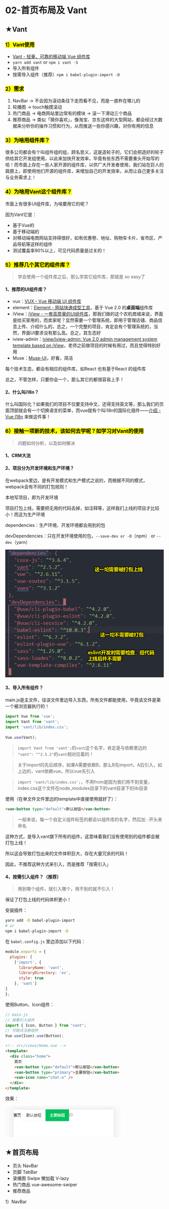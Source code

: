 # 02-首页布局及 Vant

## ★Vant

### <mark>1）Vant使用</mark>

- [Vant - 轻量、可靠的移动端 Vue 组件库](https://youzan.github.io/vant/#/zh-CN/home)
- `yarn add vant` or `npm i vant -S`
- 导入所有组件
- 按需导入组件（推荐）`npm i babel-plugin-import -D`

### <mark>2）需求</mark>

1. NavBar -> 不会因为滚动条往下走而看不见，而是一直杵在哪儿的
2. 轮播图 -> touch触摸滚动
3. 热门商品 -> 电商网站里边常有的模块 -> 滚一下滑动三个商品
4. 推荐商品 -> 类似「猜你喜欢」，像淘宝、京东这样的大型网站，都会经过大数据来分析你的操作习惯和行为，从而推送一些你感兴趣，对你有用的信息

### <mark>3）为啥用组件库？</mark>

很多公司都会有个叫组件组的组，顾名思义，这是造轮子的，它们会把造好的轮子供给其它开发组使用，以此来加快开发效率，毕竟有些东西不需要重头开始写的哈！而市面上存在一些人家开源的组件库，以供广大开发者使用，我们站在巨人的肩膀上，即使用他们开源的组件库，来增加自己的开发效率，从而让自己更多关注与业务需求上！

### <mark>4）为啥用Vant这个组件库？</mark>

市面上有很多UI组件库，为啥要用它的呢？

因为Vant它是：

- 基于Vue的
- 基于移动端的
- 对移动端电商网站支持得很好，如有优惠卷、地址、购物车卡片、省市区、产品导航等这样的组件
- 测试覆盖率90%以上，可见代码质量是过关的！

### <mark>5）推荐几个其它的组件库？</mark>

> 学会使用一个组件库之后，那么学其它组件库，那就是 so easy了

#### 1、推荐的UI组件库？

- vux：[VUX - Vue 移动端 UI 组件库](https://vux.li/)
- element：[Element - 网站快速成型工具](https://element.eleme.cn/#/zh-CN)，基于 Vue 2.0 的**桌面端**组件库
- iView：[iView - 一套高质量的UI组件库](http://v1.iviewui.com/)，那我们做的这个农机商城来说，界面是给买家用的，而卖家呢？显然需要一个管理系统，即用于管理店铺、商品信息上传、介绍什么的，总之，一个完整的项目，肯定会有个管理系统的，当然，界面UI要求没有那么高。总之，其生态好
- iview-admin：[iview/iview-admin: Vue 2.0 admin management system template based on iView](https://github.com/iview/iview-admin)，老师之前做项目的时候有用过，而且觉得特别好用
- Muse：[Muse-UI](https://muse-ui.org/#/zh-CN)，好看，简洁

每个技术生态，都会有相应的组件库，如React 也有基于React 的组件库

总之，不管怎样，只要你会一个，那么其它的都很容易上手！

#### 2、什么叫i18n？

什么叫国际化？如果我们的项目不仅要支持中文，还得支持英文等，那么我们的页面顶部就会有一个切换语言的菜单，而vue就有个叫i18n的国际化插件——[介绍 - Vue I18n](https://kazupon.github.io/vue-i18n/zh/introduction.html) 来做这件事！

### <mark>6）接触一项新的技术，该如何去学呢？如学习对Vant的使用</mark>

> 问题如何分析，以及如何解决

#### 1、CRM大法


#### 2、项目分为开发环境和生产环境？

在webpack里边，是有开发模式和生产模式之说的，而根据不同的模式，webpack会有不同的打包规则！

本地写项目，即为开发环境

项目打包上线，需要把无用的代码去掉，如注释等，这样我们上线的项目才比较小！而这为生产环境

dependencies：生产环境、开发环境都会用到的包 

devDependencies：只在开发环境使用的包，`--save-dev or -D`（npm） or `--dev`（yarn）

![开发依赖 vs 生产依赖](assets/img/2020-02-23-19-53-16.png)

#### 3、导入所有组件？

main.js是主文件，往该文件里边导入东西，所有文件都能使用，毕竟该文件是第一个被浏览器执行的！

``` js
import Vue from 'vue';
import Vant from 'vant';
import 'vant/lib/index.css';

Vue.use(Vant);
```

> `import Vant from 'vant';`的`vant`这个名字，肯定是与依赖里边的 `"vant": "^2.5.2"`的`vant`相对应着的！

> 关于import的先后顺序，如果A需要依赖B，那么B先import，A后引入，如上边的，vant依赖vue，所以vue先引入

> `import 'vant/lib/index.css';`，不用from是因为我们用不到变量，index.css这个文件在node_modules目录下的vant目录下的lib目录

使用（在单文件文件里边的template中直接使用就好了）：

``` html
<van-button type="default">默认按钮</van-button>
```

> 一般来说，每一个自定义组件标签的都会以组件库的名字，然后加 `-`开头来命名

这种方式，是导入vant旗下所有的组件，这意味着我们没有使用到的组件都会被打包上线！

所以这会导致打包出来的文件体积巨大，存在大量冗余的代码！

因此，不推荐这种方式来引入，而是推荐「按需引入」

#### 4、按需引入组件？（推荐）

> 用到哪个组件，就引入哪个，用不到的就不引入！

保证了打包上线的代码体积更小！

安装插件：

``` bash
yarn add -D babel-plugin-import
# or
npm i babel-plugin-import -D
```

在 `babel.config.js` 里边添加以下代码：

``` js
module.exports = {
  plugins: [
    ['import', {
      libraryName: 'vant',
      libraryDirectory: 'es',
      style: true
    }, 'vant']
]
};
```

使用Button、Icon组件：

``` js
// main.js
// 按需引入组件
import { Icon, Button } from "vant";
// 可链式注册组件
Vue.use(Icon).use(Button);
```

``` html
<!-- src/views/Home.vue -->
<template>
  <div class="home">
    首页
    <van-button type="default">默认按钮</van-button>
    <van-button type="primary">主要按钮</van-button>
    <van-icon name="chat-o" />
  </div>
</template>
```

效果：

![测试组件使用](assets/img/2020-02-24-00-07-01.png)

## ★首页布局

- 页头 NavBar
- 页脚 TabBar
- 录播图 Swipe 懒加载 V-lazy
- 热门商品 vue-awesome-swiper
- 推荐商品

1）NavBar

